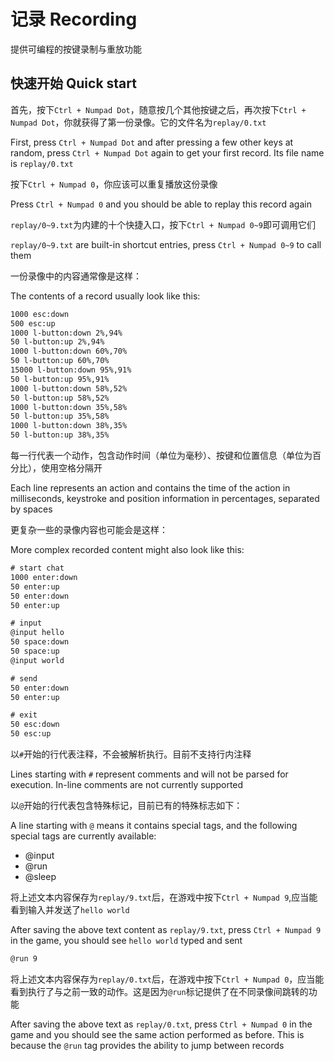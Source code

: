 # 记录 Recording

提供可编程的按键录制与重放功能

## 快速开始 Quick start

首先，按下`Ctrl + Numpad Dot`，随意按几个其他按键之后，再次按下`Ctrl + Numpad Dot`，你就获得了第一份录像。它的文件名为`replay/0.txt`

First, press `Ctrl + Numpad Dot` and after pressing a few other keys at random, press `Ctrl + Numpad Dot` again to get your first record. Its file name is `replay/0.txt`

按下`Ctrl + Numpad 0`，你应该可以重复播放这份录像

Press `Ctrl + Numpad 0` and you should be able to replay this record again

`replay/0~9.txt`为内建的十个快捷入口，按下`Ctrl + Numpad 0~9`即可调用它们

`replay/0~9.txt` are built-in shortcut entries, press `Ctrl + Numpad 0~9` to call them

一份录像中的内容通常像是这样：

The contents of a record usually look like this:

```txt
1000 esc:down
500 esc:up
1000 l-button:down 2%,94%
50 l-button:up 2%,94%
1000 l-button:down 60%,70%
50 l-button:up 60%,70%
15000 l-button:down 95%,91%
50 l-button:up 95%,91%
1000 l-button:down 58%,52%
50 l-button:up 58%,52%
1000 l-button:down 35%,58%
50 l-button:up 35%,58%
1000 l-button:down 38%,35%
50 l-button:up 38%,35%
```

每一行代表一个动作，包含动作时间（单位为毫秒）、按键和位置信息（单位为百分比），使用空格分隔开

Each line represents an action and contains the time of the action in milliseconds, keystroke and position information in percentages, separated by spaces

更复杂一些的录像内容也可能会是这样：

More complex recorded content might also look like this:

```txt
# start chat
1000 enter:down
50 enter:up
50 enter:down
50 enter:up

# input
@input hello
50 space:down
50 space:up
@input world

# send
50 enter:down
50 enter:up

# exit
50 esc:down
50 esc:up
```

以`#`开始的行代表注释，不会被解析执行。目前不支持行内注释

Lines starting with `#` represent comments and will not be parsed for execution. In-line comments are not currently supported

以`@`开始的行代表包含特殊标记，目前已有的特殊标志如下：

A line starting with `@` means it contains special tags, and the following special tags are currently available:

- @input
- @run
- @sleep

将上述文本内容保存为`replay/9.txt`后，在游戏中按下`Ctrl + Numpad 9`,应当能看到输入并发送了`hello world`

After saving the above text content as `replay/9.txt`, press `Ctrl + Numpad 9` in the game, you should see `hello world` typed and sent

```txt
@run 9
```

将上述文本内容保存为`replay/0.txt`后，在游戏中按下`Ctrl + Numpad 0`，应当能看到执行了与之前一致的动作。这是因为`@run`标记提供了在不同录像间跳转的功能

After saving the above text as `replay/0.txt`, press `Ctrl + Numpad 0` in the game and you should see the same action performed as before. This is because the `@run` tag provides the ability to jump between records
